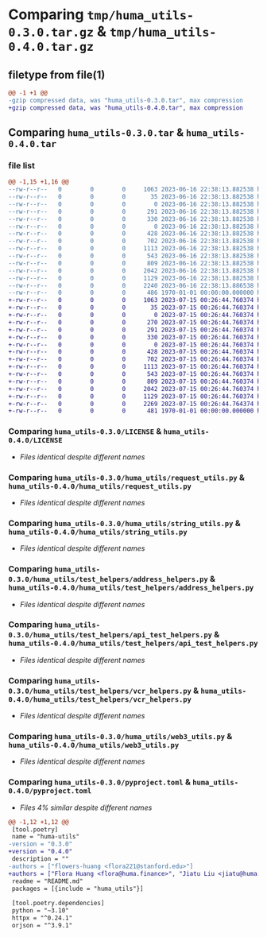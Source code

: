 # Comparing `tmp/huma_utils-0.3.0.tar.gz` & `tmp/huma_utils-0.4.0.tar.gz`

## filetype from file(1)

```diff
@@ -1 +1 @@
-gzip compressed data, was "huma_utils-0.3.0.tar", max compression
+gzip compressed data, was "huma_utils-0.4.0.tar", max compression
```

## Comparing `huma_utils-0.3.0.tar` & `huma_utils-0.4.0.tar`

### file list

```diff
@@ -1,15 +1,16 @@
--rw-r--r--   0        0        0     1063 2023-06-16 22:38:13.882538 huma_utils-0.3.0/LICENSE
--rw-r--r--   0        0        0       35 2023-06-16 22:38:13.882538 huma_utils-0.3.0/README.md
--rw-r--r--   0        0        0        0 2023-06-16 22:38:13.882538 huma_utils-0.3.0/huma_utils/__init__.py
--rw-r--r--   0        0        0      291 2023-06-16 22:38:13.882538 huma_utils-0.3.0/huma_utils/chain_utils.py
--rw-r--r--   0        0        0      330 2023-06-16 22:38:13.882538 huma_utils-0.3.0/huma_utils/datetime_utils.py
--rw-r--r--   0        0        0        0 2023-06-16 22:38:13.882538 huma_utils-0.3.0/huma_utils/py.typed
--rw-r--r--   0        0        0      428 2023-06-16 22:38:13.882538 huma_utils-0.3.0/huma_utils/pydantic_utils.py
--rw-r--r--   0        0        0      702 2023-06-16 22:38:13.882538 huma_utils-0.3.0/huma_utils/request_utils.py
--rw-r--r--   0        0        0     1113 2023-06-16 22:38:13.882538 huma_utils-0.3.0/huma_utils/string_utils.py
--rw-r--r--   0        0        0      543 2023-06-16 22:38:13.882538 huma_utils-0.3.0/huma_utils/test_helpers/address_helpers.py
--rw-r--r--   0        0        0      809 2023-06-16 22:38:13.882538 huma_utils-0.3.0/huma_utils/test_helpers/api_test_helpers.py
--rw-r--r--   0        0        0     2042 2023-06-16 22:38:13.882538 huma_utils-0.3.0/huma_utils/test_helpers/vcr_helpers.py
--rw-r--r--   0        0        0     1129 2023-06-16 22:38:13.882538 huma_utils-0.3.0/huma_utils/web3_utils.py
--rw-r--r--   0        0        0     2240 2023-06-16 22:38:13.886538 huma_utils-0.3.0/pyproject.toml
--rw-r--r--   0        0        0      486 1970-01-01 00:00:00.000000 huma_utils-0.3.0/PKG-INFO
+-rw-r--r--   0        0        0     1063 2023-07-15 00:26:44.760374 huma_utils-0.4.0/LICENSE
+-rw-r--r--   0        0        0       35 2023-07-15 00:26:44.760374 huma_utils-0.4.0/README.md
+-rw-r--r--   0        0        0        0 2023-07-15 00:26:44.760374 huma_utils-0.4.0/huma_utils/__init__.py
+-rw-r--r--   0        0        0      270 2023-07-15 00:26:44.760374 huma_utils-0.4.0/huma_utils/async_utils.py
+-rw-r--r--   0        0        0      291 2023-07-15 00:26:44.760374 huma_utils-0.4.0/huma_utils/chain_utils.py
+-rw-r--r--   0        0        0      330 2023-07-15 00:26:44.760374 huma_utils-0.4.0/huma_utils/datetime_utils.py
+-rw-r--r--   0        0        0        0 2023-07-15 00:26:44.760374 huma_utils-0.4.0/huma_utils/py.typed
+-rw-r--r--   0        0        0      428 2023-07-15 00:26:44.760374 huma_utils-0.4.0/huma_utils/pydantic_utils.py
+-rw-r--r--   0        0        0      702 2023-07-15 00:26:44.760374 huma_utils-0.4.0/huma_utils/request_utils.py
+-rw-r--r--   0        0        0     1113 2023-07-15 00:26:44.760374 huma_utils-0.4.0/huma_utils/string_utils.py
+-rw-r--r--   0        0        0      543 2023-07-15 00:26:44.760374 huma_utils-0.4.0/huma_utils/test_helpers/address_helpers.py
+-rw-r--r--   0        0        0      809 2023-07-15 00:26:44.760374 huma_utils-0.4.0/huma_utils/test_helpers/api_test_helpers.py
+-rw-r--r--   0        0        0     2042 2023-07-15 00:26:44.760374 huma_utils-0.4.0/huma_utils/test_helpers/vcr_helpers.py
+-rw-r--r--   0        0        0     1129 2023-07-15 00:26:44.760374 huma_utils-0.4.0/huma_utils/web3_utils.py
+-rw-r--r--   0        0        0     2269 2023-07-15 00:26:44.764374 huma_utils-0.4.0/pyproject.toml
+-rw-r--r--   0        0        0      481 1970-01-01 00:00:00.000000 huma_utils-0.4.0/PKG-INFO
```

### Comparing `huma_utils-0.3.0/LICENSE` & `huma_utils-0.4.0/LICENSE`

 * *Files identical despite different names*

### Comparing `huma_utils-0.3.0/huma_utils/request_utils.py` & `huma_utils-0.4.0/huma_utils/request_utils.py`

 * *Files identical despite different names*

### Comparing `huma_utils-0.3.0/huma_utils/string_utils.py` & `huma_utils-0.4.0/huma_utils/string_utils.py`

 * *Files identical despite different names*

### Comparing `huma_utils-0.3.0/huma_utils/test_helpers/address_helpers.py` & `huma_utils-0.4.0/huma_utils/test_helpers/address_helpers.py`

 * *Files identical despite different names*

### Comparing `huma_utils-0.3.0/huma_utils/test_helpers/api_test_helpers.py` & `huma_utils-0.4.0/huma_utils/test_helpers/api_test_helpers.py`

 * *Files identical despite different names*

### Comparing `huma_utils-0.3.0/huma_utils/test_helpers/vcr_helpers.py` & `huma_utils-0.4.0/huma_utils/test_helpers/vcr_helpers.py`

 * *Files identical despite different names*

### Comparing `huma_utils-0.3.0/huma_utils/web3_utils.py` & `huma_utils-0.4.0/huma_utils/web3_utils.py`

 * *Files identical despite different names*

### Comparing `huma_utils-0.3.0/pyproject.toml` & `huma_utils-0.4.0/pyproject.toml`

 * *Files 4% similar despite different names*

```diff
@@ -1,12 +1,12 @@
 [tool.poetry]
 name = "huma-utils"
-version = "0.3.0"
+version = "0.4.0"
 description = ""
-authors = ["flowers-huang <flora221@stanford.edu>"]
+authors = ["Flora Huang <flora@huma.finance>", "Jiatu Liu <jiatu@huma.finance>"]
 readme = "README.md"
 packages = [{include = "huma_utils"}]
 
 [tool.poetry.dependencies]
 python = "~3.10"
 httpx = "^0.24.1"
 orjson = "^3.9.1"
```

